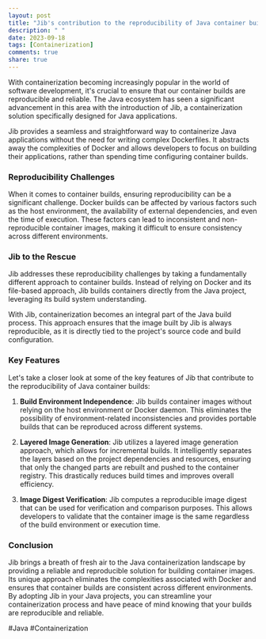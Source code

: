 ```yaml
---
layout: post
title: "Jib's contribution to the reproducibility of Java container builds"
description: " "
date: 2023-09-18
tags: [Containerization]
comments: true
share: true
---
```


With containerization becoming increasingly popular in the world of software development, it's crucial to ensure that our container builds are reproducible and reliable. The Java ecosystem has seen a significant advancement in this area with the introduction of Jib, a containerization solution specifically designed for Java applications.

Jib provides a seamless and straightforward way to containerize Java applications without the need for writing complex Dockerfiles. It abstracts away the complexities of Docker and allows developers to focus on building their applications, rather than spending time configuring container builds.

### Reproducibility Challenges

When it comes to container builds, ensuring reproducibility can be a significant challenge. Docker builds can be affected by various factors such as the host environment, the availability of external dependencies, and even the time of execution. These factors can lead to inconsistent and non-reproducible container images, making it difficult to ensure consistency across different environments.

### Jib to the Rescue

Jib addresses these reproducibility challenges by taking a fundamentally different approach to container builds. Instead of relying on Docker and its file-based approach, Jib builds containers directly from the Java project, leveraging its build system understanding.

With Jib, containerization becomes an integral part of the Java build process. This approach ensures that the image built by Jib is always reproducible, as it is directly tied to the project's source code and build configuration.

### Key Features

Let's take a closer look at some of the key features of Jib that contribute to the reproducibility of Java container builds:

1. **Build Environment Independence**: Jib builds container images without relying on the host environment or Docker daemon. This eliminates the possibility of environment-related inconsistencies and provides portable builds that can be reproduced across different systems.

2. **Layered Image Generation**: Jib utilizes a layered image generation approach, which allows for incremental builds. It intelligently separates the layers based on the project dependencies and resources, ensuring that only the changed parts are rebuilt and pushed to the container registry. This drastically reduces build times and improves overall efficiency.

3. **Image Digest Verification**: Jib computes a reproducible image digest that can be used for verification and comparison purposes. This allows developers to validate that the container image is the same regardless of the build environment or execution time.

### Conclusion

Jib brings a breath of fresh air to the Java containerization landscape by providing a reliable and reproducible solution for building container images. Its unique approach eliminates the complexities associated with Docker and ensures that container builds are consistent across different environments. By adopting Jib in your Java projects, you can streamline your containerization process and have peace of mind knowing that your builds are reproducible and reliable.

#Java #Containerization